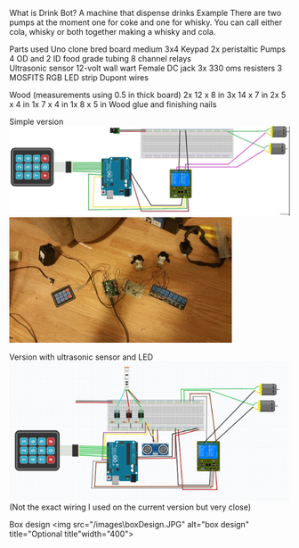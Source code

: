 What is Drink Bot?
A machine that dispense drinks
Example
There are two pumps at the moment one for coke and one for whisky. You can call either cola, whisky or both together making a whisky and cola.

Parts used
Uno clone 
bred board medium
3x4 Keypad
2x peristaltic Pumps
4 OD and 2 ID food grade tubing
8 channel relays  
Ultrasonic sensor 
12-volt wall wart
Female DC jack 
3x 330 oms resisters
3 MOSFITS
RGB LED strip
Dupont wires

Wood (measurements using 0.5 in thick board)
2x 12 x 8 in
3x 14 x 7 in
2x 5 x 4 in
1x 7 x 4 in
1x 8 x 5 in
Wood glue and finishing nails

Simple version
<img src="images/simpleSkatch.jpg" alt="simple sketch" title="Optional title" width="600">
<img src="images/buildPic.jpg" alt="build picture" title="Optional title" width="400">



Version with ultrasonic sensor and LED
<img src="images/DrinkBotsketch.png" alt="drink bot sketch" title="Optional title" width="600">
(Not the exact wiring I used on the current version but very close)

Box design
<img src="/images\boxDesign.JPG" alt="box design" title="Optional title"width="400">
